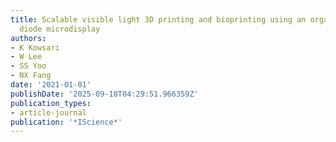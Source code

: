 ```yaml
---
title: Scalable visible light 3D printing and bioprinting using an organic light-emitting
  diode microdisplay
authors:
- K Kowsari
- W Lee
- SS Yoo
- NX Fang
date: '2021-01-01'
publishDate: '2025-09-18T04:29:51.966359Z'
publication_types:
- article-journal
publication: '*IScience*'
---
```

